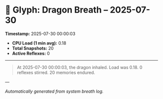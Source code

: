 # 🐉 Glyph: Dragon Breath – 2025-07-30

**Timestamp:** 2025-07-30 00:00:03

- **CPU Load (1 min avg):** 0.18
- **Total Snapshots:** 20
- **Active Reflexes:** 0

---

> At 2025-07-30 00:00:03, the dragon inhaled. Load was 0.18. 0 reflexes stirred. 20 memories endured.

—

_Automatically generated from system breath log._
